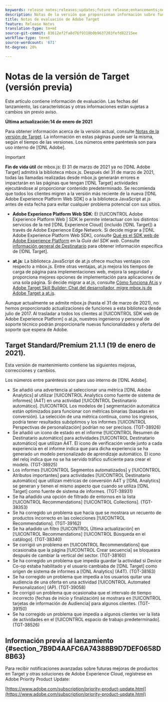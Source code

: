 ```yaml
---
keywords: release notes;releases;updates;future release;enhancements;new features;fixes;updates;prerelease
description: Notas de la versión que proporcionan información sobre funciones, mejoras y correcciones para las versiones más recientes o futuras de DNL Adobe Target.
title: Notas de evaluación de Adobe Target
feature: Release Notes
translation-type: tm+mt
source-git-commit: 83612ef2fa8d76f9318b0b9637203fefd82215ee
workflow-type: tm+mt
source-wordcount: '671'
ht-degree: 20%

---
```



# Notas de la versión de Target (versión previa)

Este artículo contiene información de evaluación. Las fechas del lanzamiento, las características y otras informaciones están sujetas a cambios sin previo aviso.

**Última actualización:14 de enero de 2021**

Para obtener información acerca de la versión actual, consulte [Notas de la versión de Target](release-notes.md). La información en estas páginas puede ser la misma, según el tiempo de las versiones. Los números entre paréntesis son para uso interno de [!DNL Adobe].

>[!IMPORTANT]
>
>**Fin de vida útil** de mbox.js: El 31 de marzo de 2021 ya no  [!DNL Adobe Target] admitirá la biblioteca mbox.js. Después del 31 de marzo de 2021, todas las llamadas realizadas desde mbox.js generarán errores e impactarán en las páginas que tengan [!DNL Target] actividades ejecutándose al proporcionar contenido predeterminado. Se recomienda que todos los clientes migren a la versión más reciente de la nueva [!DNL Adobe Experience Platform Web SDK] o a la biblioteca JavaScript at.js antes de esta fecha para evitar cualquier problema potencial con sus sitios.
>
>* **Adobe Experience Platform Web SDK**: El  [!UICONTROL Adobe Experience Platform Web ] SDK le permite interactuar con los distintos servicios de la red  [!DNL Experience Cloud] (incluido  [!DNL Target]) a través de Adobe Experience Edge Network. Si decide migrar a [!DNL Adobe Experience Platform Web SDK], consulte [Qué es el SDK web de Adobe Experience Platform](https://experienceleague.adobe.com/docs/experience-platform/edge/home.html) en la *Guía del SDK web*. Consulte [información general de Destinatario](https://experienceleague.adobe.com/docs/experience-platform/edge/personalization/adobe-target/target-overview.html) para obtener información específica de [!DNL Target].
   >
   >
* **at.js**: La biblioteca JavaScript de at.js ofrece muchas ventajas con respecto a mbox.js. Entre otras ventajas, at.js mejora los tiempos de carga de página para implementaciones web, mejora la seguridad y proporciona mejores opciones de implementación para aplicaciones de una sola página. Si decide migrar a at.js, consulte [Cómo funciona At.js](/help/c-implementing-target/c-implementing-target-for-client-side-web/c-how-atjs-works/how-atjs-works.md) y [Adobe Target Skill Builder: Chat del desarrollador, migre mbox.js de Adobe Target a at.js](https://seminars.adobeconnect.com/ptdo6mfo6qn6/?proto=true).
>
>
Aunque actualmente se admite mbox.js (hasta el 31 de marzo de 2021), no hemos proporcionado actualizaciones de funciones a esta biblioteca desde julio de 2017. Al trasladar a todos los clientes al [!UICONTROL SDK web de Adobe Experience Platform] o at.js, nuestros ingenieros y personal de soporte técnico podrán proporcionarle nuevas funcionalidades y oferta del soporte que espera de Adobe.

## Target Standard/Premium 21.1.1 (19 de enero de 2021). 

Esta versión de mantenimiento contiene las siguientes mejoras, correcciones y cambios.

Los números entre paréntesis son para uso interno de [!DNL Adobe].

* Se añadió una advertencia al seleccionar una métrica [!DNL Adobe Analytics] al utilizar [!UICONTROL Analytics como fuente de sistema de informes] (A4T) en una actividad [!UICONTROL Destinatario automático]. [!UICONTROL Los modelos de ] segmentación automática están optimizados para funcionar con métricas binarias (basadas en conversión). La selección de una métrica continua, como los ingresos, podría tener resultados subóptimos y los informes [!UICONTROL Perspectivas de personalización] podrían no ser precisos. (TGT-38926)
* Se añadió un icono de estado en el informe [!UICONTROL Resumen de Destinatario automático] para actividades [!UICONTROL Destinatario automático] que utilizan A4T. El icono de verificación verde junto a cada experiencia en el informe indica que para dicha experiencia se ha generado un modelo personalizado de aprendizaje automático. El icono del reloj indica que no se ha servido tráfico suficiente para crear el modelo. (TGT-38925)
* Los informes [!UICONTROL Segmentos automatizados] y [!UICONTROL Atributos importantes] para actividades [!UICONTROL Destinatario automático] que utilizan métricas de conversión A4T y [!DNL Analytics] se generan y tienen el mismo aspecto que cuando se utiliza [!DNL Target] como fuente de sistema de informes. (TGT-38931)
* Se ha añadido una opción de filtrado de entornos en la lista [!UICONTROL Recommendations] [!UICONTROL Collections]. (TGT-38353)
* Se ha corregido un problema que hacía que se mostrara un recuento de productos incorrecto en las colecciones [!UICONTROL Recommendations]. (TGT-39162)
* Se ha añadido un filtro [!UICONTROL Última actualización] en [!UICONTROL Recommendations] [!UICONTROL Búsqueda en el catálogo]. (TGT-38340)
* Se corrigió un problema en [!UICONTROL Recommendations] que ocasionaba que la página [!UICONTROL Crear secuencia] se bloqueara después de cambiar la vertical del sector. (TGT-38160)
* Se ha corregido un problema que impedía guardar la actividad si Device Co-op estaba habilitado y el usuario cambiaba de [!DNL Target] como origen de sistema de informes a [!DNL Analytics] (A4T). (TGT-38163)
* Se ha corregido un problema que impedía a los usuarios quitar una audiencia de una oferta en una actividad [!UICONTROL Automated Personalization] (AP). (TGT-39058)
* Se corrigió un problema que ocasionaba que el intervalo de tiempo incorrecto (fechas de inicio y finalización) se mostrara en [!UICONTROL tarjetas de información de Audiencia] para algunos clientes. (TGT-39150)
* Se ha corregido un problema que impedía a algunos clientes ver la lista de actividades en el [!UICONTROL espacio de trabajo predeterminado]. (TGT-38526)

## Información previa al lanzamiento {#section_7B9D4AAFC6A74388B9D7DEF0658D8B63}

Para recibir notificaciones avanzadas sobre futuras mejoras de productos en Target y otras soluciones de Adobe Experience Cloud, regístrese en Adobe Priority Product Update:

[https://www.adobe.com/subscription/priority-product-update.html](https://www.adobe.com/subscription/priority-product-update.html)
